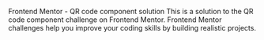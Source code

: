 Frontend Mentor - QR code component solution
This is a solution to the QR code component challenge on Frontend Mentor. Frontend Mentor challenges help you improve your coding skills by building realistic projects.
